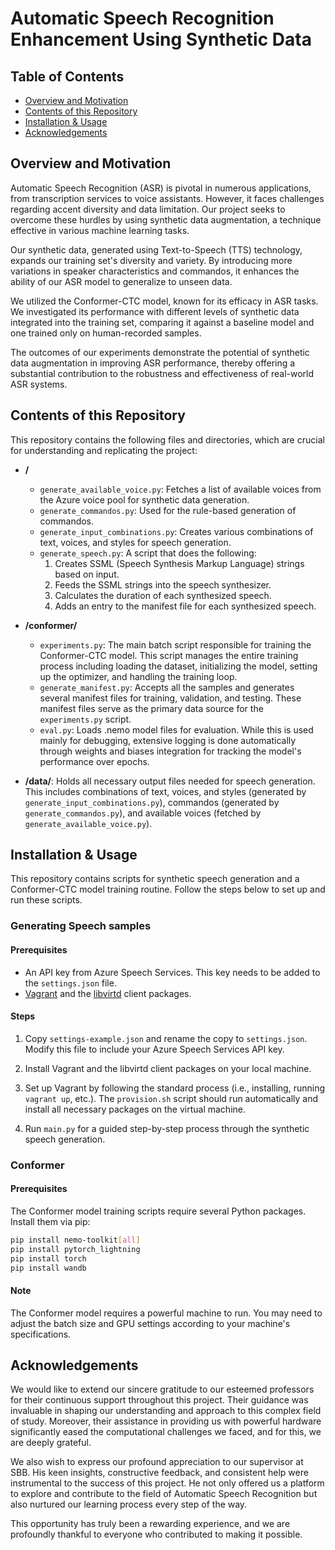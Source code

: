 
# Automatic Speech Recognition Enhancement Using Synthetic Data

## Table of Contents

- [Overview and Motivation](#overview-and-motivation)
- [Contents of this Repository](#contents-of-this-repository)
- [Installation & Usage](#installation--usage)
- [Acknowledgements](#acknowledgements)


## Overview and Motivation

Automatic Speech Recognition (ASR) is pivotal in numerous applications, from transcription services to voice assistants. However, it faces challenges regarding accent diversity and data limitation. Our project seeks to overcome these hurdles by using synthetic data augmentation, a technique effective in various machine learning tasks.

Our synthetic data, generated using Text-to-Speech (TTS) technology, expands our training set's diversity and variety. By introducing more variations in speaker characteristics and commandos, it enhances the ability of our ASR model to generalize to unseen data.

We utilized the Conformer-CTC model, known for its efficacy in ASR tasks. We investigated its performance with different levels of synthetic data integrated into the training set, comparing it against a baseline model and one trained only on human-recorded samples.

The outcomes of our experiments demonstrate the potential of synthetic data augmentation in improving ASR performance, thereby offering a substantial contribution to the robustness and effectiveness of real-world ASR systems.

## Contents of this Repository

This repository contains the following files and directories, which are crucial for understanding and replicating the project:

- **/**
    - `generate_available_voice.py`: Fetches a list of available voices from the Azure voice pool for synthetic data generation.
    - `generate_commandos.py`: Used for the rule-based generation of commandos.
    - `generate_input_combinations.py`: Creates various combinations of text, voices, and styles for speech generation.
    - `generate_speech.py`: A script that does the following:
        1. Creates SSML (Speech Synthesis Markup Language) strings based on input.
        2. Feeds the SSML strings into the speech synthesizer.
        3. Calculates the duration of each synthesized speech.
        4. Adds an entry to the manifest file for each synthesized speech.

- **/conformer/**
    - `experiments.py`: The main batch script responsible for training the Conformer-CTC model. This script manages the entire training process including loading the dataset, initializing the model, setting up the optimizer, and handling the training loop.
    - `generate_manifest.py`: Accepts all the samples and generates several manifest files for training, validation, and testing. These manifest files serve as the primary data source for the `experiments.py` script.
    - `eval.py`: Loads .nemo model files for evaluation. While this is used mainly for debugging, extensive logging is done automatically through weights and biases integration for tracking the model's performance over epochs.

- **/data/**: Holds all necessary output files needed for speech generation. This includes combinations of text, voices, and styles (generated by `generate_input_combinations.py`), commandos (generated by `generate_commandos.py`), and available voices (fetched by `generate_available_voice.py`).

## Installation & Usage

This repository contains scripts for synthetic speech generation and a Conformer-CTC model training routine. Follow the steps below to set up and run these scripts.

### Generating Speech samples

#### Prerequisites
- An API key from Azure Speech Services. This key needs to be added to the `settings.json` file.
- [Vagrant](https://www.vagrantup.com/downloads) and the [libvirtd](https://libvirt.org/drvqemu.html) client packages. 

#### Steps

1. Copy `settings-example.json` and rename the copy to `settings.json`. Modify this file to include your Azure Speech Services API key.

2. Install Vagrant and the libvirtd client packages on your local machine.

3. Set up Vagrant by following the standard process (i.e., installing, running `vagrant up`, etc.). The `provision.sh` script should run automatically and install all necessary packages on the virtual machine.

4. Run `main.py` for a guided step-by-step process through the synthetic speech generation.

### Conformer

#### Prerequisites
The Conformer model training scripts require several Python packages. Install them via pip:

```bash
pip install nemo-toolkit[all]
pip install pytorch_lightning
pip install torch
pip install wandb
```

#### Note
The Conformer model requires a powerful machine to run. You may need to adjust the batch size and GPU settings according to your machine's specifications.

## Acknowledgements

We would like to extend our sincere gratitude to our esteemed professors for their continuous support throughout this project. Their guidance was invaluable in shaping our understanding and approach to this complex field of study. Moreover, their assistance in providing us with powerful hardware significantly eased the computational challenges we faced, and for this, we are deeply grateful.

We also wish to express our profound appreciation to our supervisor at SBB. His keen insights, constructive feedback, and consistent help were instrumental to the success of this project. He not only offered us a platform to explore and contribute to the field of Automatic Speech Recognition but also nurtured our learning process every step of the way.

This opportunity has truly been a rewarding experience, and we are profoundly thankful to everyone who contributed to making it possible.

